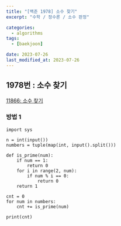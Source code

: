 ```yaml
---
title: "[백준 1978] 소수 찾기"
excerpt: "수학 / 정수론 / 소수 판정"

categories:
  - algorithms
tags:
  - [baekjoon]

date: 2023-07-26
last_modified_at: 2023-07-26
---
```


## 1978번 : 소수 찾기

[11866: 소수 찾기](https://www.acmicpc.net/problem/1978)

### 방법 1

```
import sys

n = int(input())
numbers = tuple(map(int, input().split()))

def is_prime(num):
    if num == 1:
        return 0
    for i in range(2, num):
        if num % i == 0:
            return 0
    return 1

cnt = 0
for num in numbers:
    cnt += is_prime(num)

print(cnt)
```
